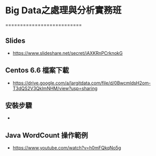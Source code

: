 ﻿# Big Data之處理與分析實務班
==========================

## Slides

- https://www.slideshare.net/secret/jAXKRnPCrknokG

## Centos 6.6 檔案下載

- https://drive.google.com/a/largitdata.com/file/d/0BwcmldsH2om-T3dQS2V3QklmNHM/view?usp=sharing


## 安裝步驟
- 

## Java WordCount 操作範例

- https://www.youtube.com/watch?v=h0mFQkqNo5g

